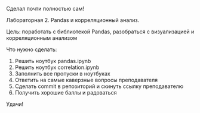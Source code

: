 Сделал почти полностью сам!


Лабораторная 2. Pandas и корреляционный анализ.

Цель: поработать с библиотекой Pandas, разобраться с визуализацией и корреляционным анализом

Что нужно сделать:
1. Решить ноутбук pandas.ipynb
2. Решить ноутбук correlation.ipynb
3. Заполнить все пропуски в ноутбуках
4. Ответить на самые каверзные вопросы преподавателя
5. Сделать commit в репозиторий и скинуть ссылку преподавателю
6. Получить хорошие баллы и радоваться

Удачи!
